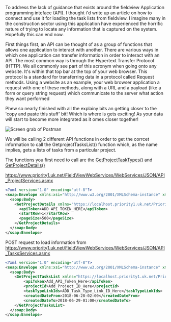 To address the lack of guidance that exists around the fieldview Application programming inteface (API). I thought i'd write up an article on how to connect and use it for loading the task lists from fieldview. I imagine many in the construction sector using this application have experienced the horrific nature of trying to locate any information that is captured on the system. Hopefully this can end now.

First things first, an API can be thought of as a group of functions that allows one application to interact with another. There are various ways in which one application can transfer information in order to interact with an API. The most common way is through the Hypertext Transfer Protocol (HTTP). We all commonly see part of this acronym when going onto any website. It's within that top bar at the top of your web browser. This protocol is a standard for transferring data in a protocol called Request methods. Using a website as an example, your web browser application  a request with one of these methods, along with a URL and a payload (like a form or query string request) which communicate to the server what action they want performed

Phew so nearly finished with all the explainy bits an getting closer to the 'copy and paste this stuff' bit! Which is where is gets exciting! As your data will start to become more integrated as it omes closer together!

![Screen grab of Postman](/DSJournal/master/assets/photos/PostmanStart.png)
    

We will be calling 2 different API functions in order to get the corrcet information to call the GetprojectTasksList() function which, as the name implies, gets a lists of tasks from a particular project.

The functions you first need to call are the [GetProjectTaskTypes()](https://fvdocs.viewpoint.com/Admin_web_topics/APIs/tasks_services/r_GetProjectTaskTypes.html) and [GetProjectDetails()](https://fvdocs.viewpoint.com/Admin_web_topics/APIs/project_services/r_GetProjectDetails.html)



https://www.priority1.uk.net/FieldViewWebServices/WebServices/JSON/API_ProjectServices.asmx

```xml
<?xml version="1.0" encoding="utf-8"?>
<soap:Envelope xmlns:xsi="http://www.w3.org/2001/XMLSchema-instance" xmlns:xsd="http://www.w3.org/2001/XMLSchema" xmlns:soap="http://schemas.xmlsoap.org/soap/envelope/">
  <soap:Body>
    <GetProjectDetails xmlns="https://localhost.priority1.uk.net/Priority1WebServices/JSON">
      <apiToken>ADD_API_TOKEN_HERE</apiToken>
      <startRow>1</startRow>
      <pageSize>500</pageSize>
    </GetProjectDetails>
  </soap:Body>
</soap:Envelope>
```


















POST request to load information from https://www.priority1.uk.net/FieldViewWebServices/WebServices/JSON/API_TasksServices.asmx

```xml
<?xml version="1.0" encoding="utf-8"?>
<soap:Envelope xmlns:xsi="http://www.w3.org/2001/XMLSchema-instance" xmlns:xsd="http://www.w3.org/2001/XMLSchema" xmlns:soap="http://schemas.xmlsoap.org/soap/envelope/">
  <soap:Body>
    <GetProjectTasksList xmlns="https://localhost.priority1.uk.net/Priority1WebServices/JSON">     
        <apiToken>Add_API_Token_Here</apiToken>
        <projectId>Add_Project_ID_Here</projectId>   
        <taskTypeLinkIds>ADD_Task_Type_Link_ID_Here</taskTypeLinkIds>
        <createdDateFrom>2018-06-28-02:00</createdDateFrom>    
        <createdDateTo>2018-06-29-01:00</createdDateTo>
    </GetProjectTasksList>
  </soap:Body>
</soap:Envelope>

```
